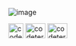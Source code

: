 
![image](https://github.com/user-attachments/assets/165dcbeb-7b74-4b83-a96e-73921f677f53)

<a href="https://www.x.com/codeterriers" target="blank"><img align="center" src="https://upload.wikimedia.org/wikipedia/commons/thumb/b/b7/X_logo.jpg/900px-X_logo.jpg" alt="codeterriers" height="30" width="30" /></a>
<a href="https://www.linkedin.com/company/73835455" target="blank"><img align="center" src="https://raw.githubusercontent.com/rahuldkjain/github-profile-readme-generator/master/src/images/icons/Social/linked-in-alt.svg" alt="codeterriers" height="30" width="40" /></a>
<a href="https://web.facebook.com/people/CodeTerriers/100067614006344/" target="blank"><img align="center" src="https://raw.githubusercontent.com/rahuldkjain/github-profile-readme-generator/master/src/images/icons/Social/facebook.svg" alt="codeterriers" height="30" width="40" /></a>


